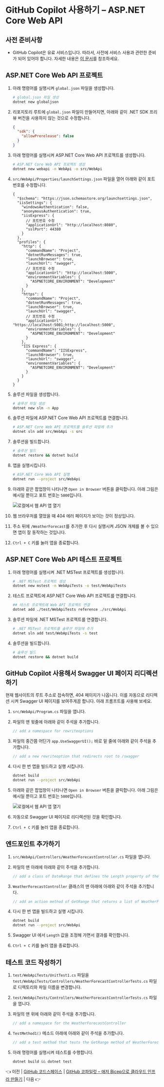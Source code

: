 # GitHub Copilot 사용하기 &ndash; ASP.NET Core Web API

## 사전 준비사항

- GitHub Copilot은 유료 서비스입니다. 따라서, 사전에 서비스 사용과 관련한 준비가 되어 있어야 합니다. 자세한 내용은 [이 문서](https://docs.github.com/ko/copilot/quickstart)를 참조하세요.


## ASP.NET Core Web API 프로젝트

1. 아래 명령어를 실행시켜 `global.json` 파일을 생성합니다.

    ```bash
    # global.json 파일 생성
    dotnet new globaljson
    ```

1. 리포지토리 루트에 `global.json` 파일이 만들어지면, 아래와 같이 .NET SDK 프리뷰 버전을 사용하지 않는 것으로 수정합니다.

    ```json
    {
      "sdk": {
        "allowPrerelease": false
      }
    }
    ```

1. 아래 명령어를 실행시켜 ASP.NET Core Web API 프로젝트를 생성합니다.

    ```bash
    # ASP.NET Core Web API 프로젝트 생성
    dotnet new webapi -n WebApi -o src/WebApi
    ```

1. `src/WebApi/Properties/launchSettings.json` 파일을 열어 아래와 같이 포트번호를 수정합니다.

    ```jsonc
    {
      "$schema": "https://json.schemastore.org/launchsettings.json",
      "iisSettings": {
        "windowsAuthentication": false,
        "anonymousAuthentication": true,
        "iisExpress": {
          // 포트번호 수정
          "applicationUrl": "http://localhost:8080",
          "sslPort": 44380
        }
      },
      "profiles": {
        "http": {
          "commandName": "Project",
          "dotnetRunMessages": true,
          "launchBrowser": true,
          "launchUrl": "swagger",
          // 포트번호 수정
          "applicationUrl": "http://localhost:5000",
          "environmentVariables": {
            "ASPNETCORE_ENVIRONMENT": "Development"
          }
        },
        "https": {
          "commandName": "Project",
          "dotnetRunMessages": true,
          "launchBrowser": true,
          "launchUrl": "swagger",
          // 포트번호 수정
          "applicationUrl": "https://localhost:5001;http://localhost:5000",
          "environmentVariables": {
            "ASPNETCORE_ENVIRONMENT": "Development"
          }
        },
        "IIS Express": {
          "commandName": "IISExpress",
          "launchBrowser": true,
          "launchUrl": "swagger",
          "environmentVariables": {
            "ASPNETCORE_ENVIRONMENT": "Development"
          }
        }
      }
    }
    ```

1. 솔루션 파일을 생성합니다.

    ```bash
    # 솔루션 파일 생성
    dotnet new sln -n App
    ```

1. 솔루션 파일에 ASP.NET Core Web API 프로젝트를 연결합니다.

    ```bash
    # ASP.NET Core Web API 프로젝트를 솔루션 파일에 추가
    dotnet sln add src/WebApi -s src
    ```

1. 솔루션을 빌드합니다.

    ```bash
    # 솔루션 빌드
    dotnet restore && dotnet build
    ```

1. 앱을 실행시킵니다.

    ```bash
    # ASP.NET Core Web API 실행
    dotnet run --project src/WebApi
    ```

1. 아래와 같은 팝업창이 나타나면 `Open in Browser` 버튼을 클릭합니다. 아래 그림은 예시일 뿐이고 포트 번호는 `5000`입니다.

   ![로컬에서 웹 API 앱 열기](./images/copilot-01.png)

1. 웹 브라우저를 열었을 때 404 에러 페이지가 보이는 것이 정상입니다.
1. 주소 뒤에 `/WeatherForecast`를 추가한 후 다시 실행시켜 JSON 개체를 볼 수 있으면 앱이 잘 동작하는 것입니다.
1. `Ctrl + C` 키를 눌러 앱을 종료합니다.


## ASP.NET Core Web API 테스트 프로젝트

1. 아래 명령어를 실행시켜 .NET MSTest 프로젝트를 생성합니다.

    ```bash
    # .NET MSTest 프로젝트 생성
    dotnet new mstest -n WebApiTests -o test/WebApiTests
    ```

1. 테스트 프로젝트에 ASP.NET Core Web API 프로젝트를 연결합니다.

    ```bash
    ## 테스트 프로젝트에 Web API 프로젝트 연결
    dotnet add ./test/WebApiTests reference ./src/WebApi
    ```

1. 솔루션 파일에 .NET MSTest 프로젝트를 연결합니다.

    ```bash
    # .NET MSTest 프로젝트를 솔루션 파일에 추가
    dotnet sln add test/WebApiTests -s test
    ```

1. 솔루션을 빌드합니다.

    ```bash
    # 솔루션 빌드
    dotnet restore && dotnet build
    ```

## GitHub Copilot 사용해서 Swagger UI 페이지 리디렉션하기

현재 웹사이트의 루트 주소로 접속하면, 404 페이지가 나옵니다. 이를 자동으로 리디렉션 시켜 Swagger UI 페이지를 보여주게끔 합니다. 아래 프롬프트를 사용해 보세요.

1. `src/WebApi/Program.cs` 파일을 엽니다.
1. 파일의 맨 윗줄에 아래와 같이 주석을 추가합니다.

    ```csharp
    // add a namespace for rewriteoptions
    ```

1. 파일의 중간쯤 어딘가 `app.UseSwaggerUI();` 바로 밑 줄에 아래와 같이 주석을 추가합니다.

    ```csharp
    // add a new rewriteoption that redirects root to /swagger
    ```

1. 다시 한 번 앱을 빌드하고 실행 시킵니다.

    ```bash
    dotnet build
    dotnet run --project src/WebApi
    ```

1. 아래와 같은 팝업창이 나타나면 `Open in Browser` 버튼을 클릭합니다. 아래 그림은 예시일 뿐이고 포트 번호는 `5000`입니다.

   ![로컬에서 웹 API 앱 열기](./images/copilot-01.png)

1. 자동으로 Swagger UI 페이지로 리디렉션된 것을 확인합니다.
1. `Ctrl + C` 키를 눌러 앱을 종료합니다.


## 엔드포인트 추가하기

1. `src/WebApi/Controllers/WeatherForecastController.cs` 파일을 엽니다.
1. 파일의 맨 아래에 아래와 같이 주석을 추가합니다.

    ```c#
    // add a class of DateRange that defines the Length property of the integer type
    ```

1. `WeatherForecastController` 클래스의 맨 아래에 아래와 같이 주석을 추가합니다.

    ```csharp
    // add an action method of GetRange that returns a list of WeatherForecast objects and has a parameter of DateRange with the FromQuery attribute
    ```

1. 다시 한 번 앱을 빌드하고 실행 시킵니다.

    ```bash
    dotnet build
    dotnet run --project src/WebApi
    ```

1. Swagger UI 에서 `Length` 값을 조정해 가면서 결과를 확인합니다.
1. `Ctrl + C` 키를 눌러 앱을 종료합니다.


## 테스트 코드 작성하기

1. `test/WebApiTests/UnitTest1.cs` 파일을 `test/WebApiTests/Controllers/WeatherForecastControllerTests.cs` 파일로 디렉토리와 파일 이름을 변경합니다.
1. `test/WebApiTests/Controllers/WeatherForecastControllerTests.cs` 파일을 엽니다.
1. 파일의 맨 위에 아래와 같이 주석을 추가합니다.

    ```csharp
    // add a namespace for the WeatherForecastController
    ```

1. `TestMethod1()` 메소드 아래에 아래와 같이 주석을 추가합니다.

    ```csharp
    // add a test method that tests the GetRange method of WeatherForecastContoller
    ```

1. 아래 명령어를 실행시켜 테스트를 수행합니다.

    ```csharp
    dotnet build && dotnet test
    ```

👈 이전 | [GitHub 코드스페이스](./01-codespace.md) | [GitHub 코파일럿 &ndash; 애저 Bicep으로 클라우드 인프라 만들기](./03-copilot-bicep.md) | 다음 👉
